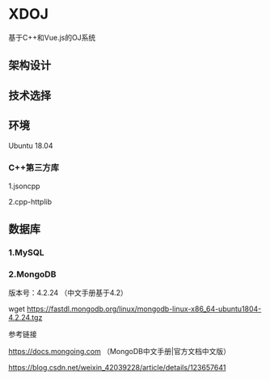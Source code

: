 # XDOJ
基于C++和Vue.js的OJ系统

## 架构设计

## 技术选择

## 环境

Ubuntu 18.04

### C++第三方库
1.jsoncpp

2.cpp-httplib

## 数据库

### 1.MySQL

### 2.MongoDB

版本号：4.2.24 （中文手册基于4.2）

wget https://fastdl.mongodb.org/linux/mongodb-linux-x86_64-ubuntu1804-4.2.24.tgz

参考链接

https://docs.mongoing.com （MongoDB中文手册|官方文档中文版）

https://blog.csdn.net/weixin_42039228/article/details/123657641